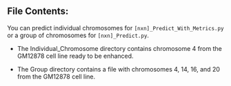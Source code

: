 ## File Contents:


You can predict individual chromosomes for `[nxn]_Predict_With_Metrics.py` or a group of chromosomes 
for `[nxn]_Predict.py`. 

* The Individual_Chromosome directory contains chromosome 4 from the GM12878 cell line ready to be enhanced.

* The Group directory contains a file with chromosomes 4, 14, 16, and 20 from the GM12878 cell line.